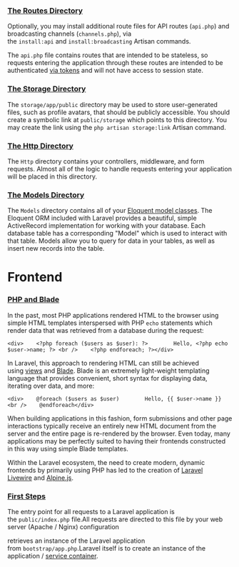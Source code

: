 ### [The Routes Directory](https://laravel.com/docs/11.x/structure#the-routes-directory)
Optionally, you may install additional route files for API routes (`api.php`) and broadcasting channels (`channels.php`), via the `install:api` and `install:broadcasting` Artisan commands.

The `api.php` file contains routes that are intended to be stateless, so requests entering the application through these routes are intended to be authenticated [via tokens](https://laravel.com/docs/11.x/sanctum) and will not have access to session state.

### [The Storage Directory](https://laravel.com/docs/11.x/structure#the-storage-directory)
The `storage/app/public` directory may be used to store user-generated files, such as profile avatars, that should be publicly accessible. You should create a symbolic link at `public/storage` which points to this directory. You may create the link using the `php artisan storage:link` Artisan command.

### [The Http Directory](https://laravel.com/docs/11.x/structure#the-http-directory)

The `Http` directory contains your controllers, middleware, and form requests. Almost all of the logic to handle requests entering your application will be placed in this directory.

### [The Models Directory](https://laravel.com/docs/11.x/structure#the-models-directory)

The `Models` directory contains all of your [Eloquent model classes](https://laravel.com/docs/11.x/eloquent). The Eloquent ORM included with Laravel provides a beautiful, simple ActiveRecord implementation for working with your database. Each database table has a corresponding "Model" which is used to interact with that table. Models allow you to query for data in your tables, as well as insert new records into the table.

# Frontend

### [PHP and Blade](https://laravel.com/docs/11.x/frontend#php-and-blade)

In the past, most PHP applications rendered HTML to the browser using simple HTML templates interspersed with PHP `echo` statements which render data that was retrieved from a database during the request:

```
<div>    <?php foreach ($users as $user): ?>        Hello, <?php echo $user->name; ?> <br />    <?php endforeach; ?></div>
```

In Laravel, this approach to rendering HTML can still be achieved using [views](https://laravel.com/docs/11.x/views) and [Blade](https://laravel.com/docs/11.x/blade). Blade is an extremely light-weight templating language that provides convenient, short syntax for displaying data, iterating over data, and more:

```
<div>    @foreach ($users as $user)        Hello, {{ $user->name }} <br />    @endforeach</div>
```

When building applications in this fashion, form submissions and other page interactions typically receive an entirely new HTML document from the server and the entire page is re-rendered by the browser. Even today, many applications may be perfectly suited to having their frontends constructed in this way using simple Blade templates.

Within the Laravel ecosystem, the need to create modern, dynamic frontends by primarily using PHP has led to the creation of [Laravel Livewire](https://livewire.laravel.com/) and [Alpine.js](https://alpinejs.dev/).


### [First Steps](https://laravel.com/docs/11.x/lifecycle#first-steps)

The entry point for all requests to a Laravel application is the `public/index.php` file.All requests are directed to this file by your web server (Apache / Nginx) configuration

retrieves an instance of the Laravel application from `bootstrap/app.php`.Laravel itself is to create an instance of the application / [service container](https://laravel.com/docs/11.x/container).


